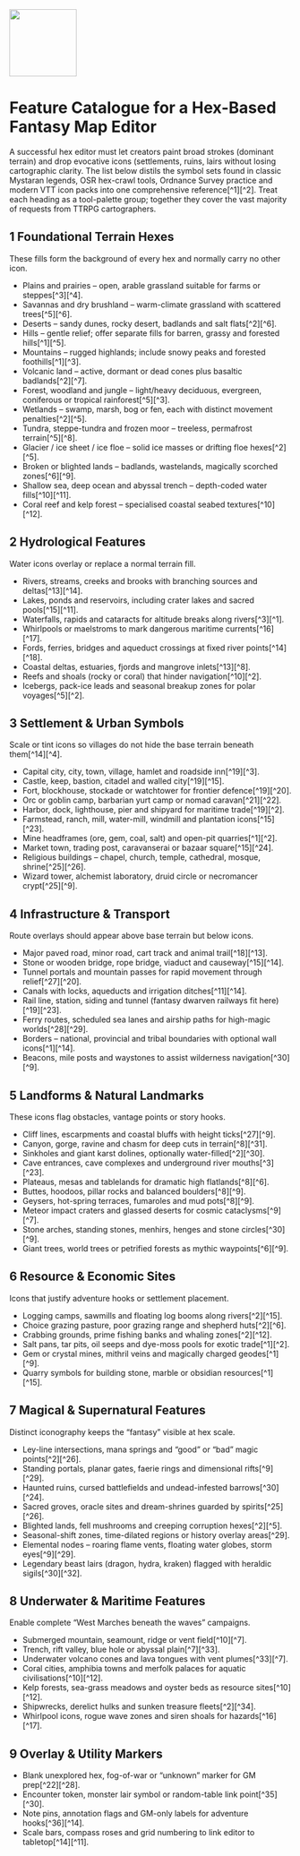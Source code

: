 <img src="https://r2cdn.perplexity.ai/pplx-full-logo-primary-dark%402x.png" class="logo" width="120"/>

# Feature Catalogue for a Hex-Based Fantasy Map Editor

A successful hex editor must let creators paint broad strokes (dominant terrain) and drop evocative icons (settlements, ruins, lairs without losing cartographic clarity.  The list below distils the symbol sets found in classic Mystaran legends, OSR hex-crawl tools, Ordnance Survey practice and modern VTT icon packs into one comprehensive reference[^1][^2].  Treat each heading as a tool-palette group; together they cover the vast majority of requests from TTRPG cartographers.

## 1  Foundational Terrain Hexes

These fills form the background of every hex and normally carry no other icon.

* Plains and prairies – open, arable grassland suitable for farms or steppes[^3][^4].
* Savannas and dry brushland – warm-climate grassland with scattered trees[^5][^6].
* Deserts – sandy dunes, rocky desert, badlands and salt flats[^2][^6].
* Hills – gentle relief; offer separate fills for barren, grassy and forested hills[^1][^5].
* Mountains – rugged highlands; include snowy peaks and forested foothills[^1][^3].
* Volcanic land – active, dormant or dead cones plus basaltic badlands[^2][^7].
* Forest, woodland and jungle – light/heavy deciduous, evergreen, coniferous or tropical rainforest[^5][^3].
* Wetlands – swamp, marsh, bog or fen, each with distinct movement penalties[^2][^5].
* Tundra, steppe-tundra and frozen moor – treeless, permafrost terrain[^5][^8].
* Glacier / ice sheet / ice floe – solid ice masses or drifting floe hexes[^2][^5].
* Broken or blighted lands – badlands, wastelands, magically scorched zones[^6][^9].
* Shallow sea, deep ocean and abyssal trench – depth-coded water fills[^10][^11].
* Coral reef and kelp forest – specialised coastal seabed textures[^10][^12].


## 2  Hydrological Features

Water icons overlay or replace a normal terrain fill.

* Rivers, streams, creeks and brooks with branching sources and deltas[^13][^14].
* Lakes, ponds and reservoirs, including crater lakes and sacred pools[^15][^11].
* Waterfalls, rapids and cataracts for altitude breaks along rivers[^3][^1].
* Whirlpools or maelstroms to mark dangerous maritime currents[^16][^17].
* Fords, ferries, bridges and aqueduct crossings at fixed river points[^14][^18].
* Coastal deltas, estuaries, fjords and mangrove inlets[^13][^8].
* Reefs and shoals (rocky or coral) that hinder navigation[^10][^2].
* Icebergs, pack-ice leads and seasonal breakup zones for polar voyages[^5][^2].


## 3  Settlement \& Urban Symbols

Scale or tint icons so villages do not hide the base terrain beneath them[^14][^4].

* Capital city, city, town, village, hamlet and roadside inn[^19][^3].
* Castle, keep, bastion, citadel and walled city[^19][^15].
* Fort, blockhouse, stockade or watchtower for frontier defence[^19][^20].
* Orc or goblin camp, barbarian yurt camp or nomad caravan[^21][^22].
* Harbor, dock, lighthouse, pier and shipyard for maritime trade[^19][^2].
* Farmstead, ranch, mill, water-mill, windmill and plantation icons[^15][^23].
* Mine headframes (ore, gem, coal, salt) and open-pit quarries[^1][^2].
* Market town, trading post, caravanserai or bazaar square[^15][^24].
* Religious buildings – chapel, church, temple, cathedral, mosque, shrine[^25][^26].
* Wizard tower, alchemist laboratory, druid circle or necromancer crypt[^25][^9].


## 4  Infrastructure \& Transport

Route overlays should appear above base terrain but below icons.

* Major paved road, minor road, cart track and animal trail[^18][^13].
* Stone or wooden bridge, rope bridge, viaduct and causeway[^15][^14].
* Tunnel portals and mountain passes for rapid movement through relief[^27][^20].
* Canals with locks, aqueducts and irrigation ditches[^11][^14].
* Rail line, station, siding and tunnel (fantasy dwarven railways fit here)[^19][^23].
* Ferry routes, scheduled sea lanes and airship paths for high-magic worlds[^28][^29].
* Borders – national, provincial and tribal boundaries with optional wall icons[^1][^14].
* Beacons, mile posts and waystones to assist wilderness navigation[^30][^9].


## 5  Landforms \& Natural Landmarks

These icons flag obstacles, vantage points or story hooks.

* Cliff lines, escarpments and coastal bluffs with height ticks[^27][^9].
* Canyon, gorge, ravine and chasm for deep cuts in terrain[^8][^31].
* Sinkholes and giant karst dolines, optionally water-filled[^2][^30].
* Cave entrances, cave complexes and underground river mouths[^3][^23].
* Plateaus, mesas and tablelands for dramatic high flatlands[^8][^6].
* Buttes, hoodoos, pillar rocks and balanced boulders[^8][^9].
* Geysers, hot-spring terraces, fumaroles and mud pots[^8][^9].
* Meteor impact craters and glassed deserts for cosmic cataclysms[^9][^7].
* Stone arches, standing stones, menhirs, henges and stone circles[^30][^9].
* Giant trees, world trees or petrified forests as mythic waypoints[^6][^9].


## 6  Resource \& Economic Sites

Icons that justify adventure hooks or settlement placement.

* Logging camps, sawmills and floating log booms along rivers[^2][^15].
* Choice grazing pasture, poor grazing range and shepherd huts[^2][^6].
* Crabbing grounds, prime fishing banks and whaling zones[^2][^12].
* Salt pans, tar pits, oil seeps and dye-moss pools for exotic trade[^1][^2].
* Gem or crystal mines, mithril veins and magically charged geodes[^1][^9].
* Quarry symbols for building stone, marble or obsidian resources[^1][^15].


## 7  Magical \& Supernatural Features

Distinct iconography keeps the “fantasy” visible at hex scale.

* Ley-line intersections, mana springs and “good” or “bad” magic points[^2][^26].
* Standing portals, planar gates, faerie rings and dimensional rifts[^9][^29].
* Haunted ruins, cursed battlefields and undead-infested barrows[^30][^24].
* Sacred groves, oracle sites and dream-shrines guarded by spirits[^25][^26].
* Blighted lands, fell mushrooms and creeping corruption hexes[^2][^5].
* Seasonal-shift zones, time-dilated regions or history overlay areas[^29].
* Elemental nodes – roaring flame vents, floating water globes, storm eyes[^9][^29].
* Legendary beast lairs (dragon, hydra, kraken) flagged with heraldic sigils[^30][^32].


## 8  Underwater \& Maritime Features

Enable complete “West Marches beneath the waves” campaigns.

* Submerged mountain, seamount, ridge or vent field[^10][^7].
* Trench, rift valley, blue hole or abyssal plain[^7][^33].
* Underwater volcano cones and lava tongues with vent plumes[^33][^7].
* Coral cities, amphibia towns and merfolk palaces for aquatic civilisations[^10][^12].
* Kelp forests, sea-grass meadows and oyster beds as resource sites[^10][^12].
* Shipwrecks, derelict hulks and sunken treasure fleets[^2][^34].
* Whirlpool icons, rogue wave zones and siren shoals for hazards[^16][^17].


## 9  Overlay \& Utility Markers

* Blank unexplored hex, fog-of-war or “unknown” marker for GM prep[^22][^28].
* Encounter token, monster lair symbol or random-table link point[^35][^30].
* Note pins, annotation flags and GM-only labels for adventure hooks[^36][^14].
* Scale bars, compass roses and grid numbering to link editor to tabletop[^14][^11].